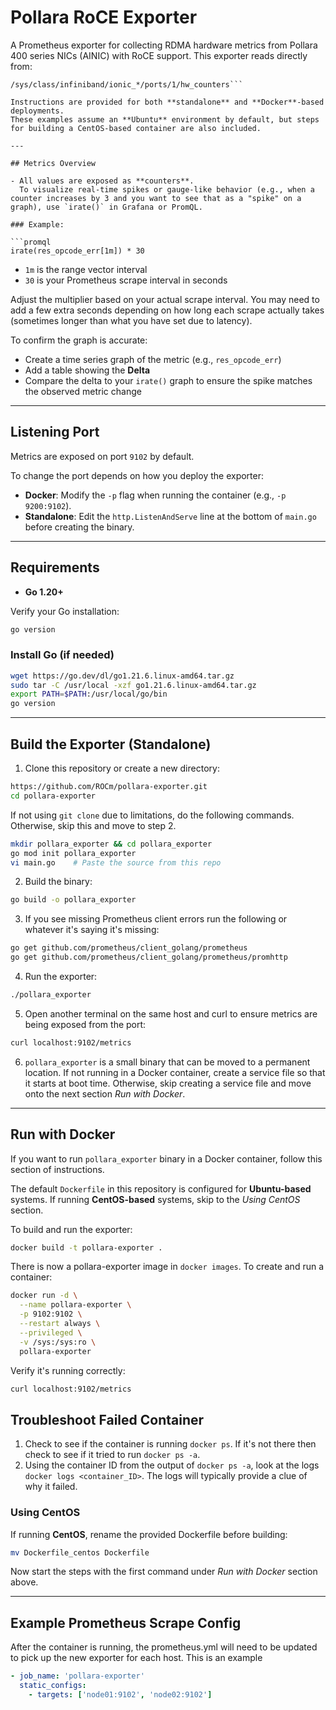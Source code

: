 # Pollara RoCE Exporter

A Prometheus exporter for collecting RDMA hardware metrics from Pollara 400 series NICs (AINIC) with RoCE support.
This exporter reads directly from:

```
/sys/class/infiniband/ionic_*/ports/1/hw_counters```

Instructions are provided for both **standalone** and **Docker**-based deployments.  
These examples assume an **Ubuntu** environment by default, but steps for building a CentOS-based container are also included.

---

## Metrics Overview

- All values are exposed as **counters**.  
  To visualize real-time spikes or gauge-like behavior (e.g., when a counter increases by 3 and you want to see that as a "spike" on a graph), use `irate()` in Grafana or PromQL.

### Example:

```promql
irate(res_opcode_err[1m]) * 30
```

- `1m` is the range vector interval  
- `30` is your Prometheus scrape interval in seconds  

Adjust the multiplier based on your actual scrape interval. You may need to add a few extra seconds depending on how long each scrape actually takes (sometimes longer than what you have set due to latency).

To confirm the graph is accurate:
- Create a time series graph of the metric (e.g., `res_opcode_err`)
- Add a table showing the **Delta**
- Compare the delta to your `irate()` graph to ensure the spike matches the observed metric change

---

## Listening Port

Metrics are exposed on port `9102` by default.

To change the port depends on how you deploy the exporter:
- **Docker**: Modify the `-p` flag when running the container (e.g., `-p 9200:9102`).
- **Standalone**: Edit the `http.ListenAndServe` line at the bottom of `main.go` before creating the binary.

---

## Requirements

- **Go 1.20+**

Verify your Go installation:

```bash
go version
```

### Install Go (if needed)

```bash
wget https://go.dev/dl/go1.21.6.linux-amd64.tar.gz
sudo tar -C /usr/local -xzf go1.21.6.linux-amd64.tar.gz
export PATH=$PATH:/usr/local/go/bin
go version
```

---

## Build the Exporter (Standalone)

1. Clone this repository or create a new directory:

```bash
https://github.com/ROCm/pollara-exporter.git
cd pollara-exporter
```
If not using `git clone` due to limitations, do the following commands. Otherwise, skip this and move to step 2. 

```bash
mkdir pollara_exporter && cd pollara_exporter
go mod init pollara_exporter
vi main.go    # Paste the source from this repo
```

2. Build the binary:

```bash
go build -o pollara_exporter
```

3. If you see missing Prometheus client errors run the following or whatever it's saying it's missing:

```bash
go get github.com/prometheus/client_golang/prometheus
go get github.com/prometheus/client_golang/prometheus/promhttp
```

4. Run the exporter:

```bash
./pollara_exporter
```
5. Open another terminal on the same host and curl to ensure metrics are being exposed from the port:
```bash
curl localhost:9102/metrics
```
6. `pollara_exporter` is a small binary that can be moved to a permanent location. If not running in a Docker container, create a service file so that it starts at boot time. Otherwise, skip creating a service file and move onto the next section *Run with Docker*.

---

## Run with Docker

If you want to run `pollara_exporter` binary in a Docker container, follow this section of instructions.

The default `Dockerfile` in this repository is configured for **Ubuntu-based** systems. If running **CentOS-based** systems, skip to the *Using CentOS* section. 

To build and run the exporter:

```bash
docker build -t pollara-exporter .
```
There is now a pollara-exporter image in `docker images`. To create and run a container:
```bash
docker run -d \
  --name pollara-exporter \
  -p 9102:9102 \
  --restart always \
  --privileged \
  -v /sys:/sys:ro \
  pollara-exporter
```

Verify it's running correctly:

```bash
curl localhost:9102/metrics
```

## Troubleshoot Failed Container
1. Check to see if the container is running `docker ps`. If it's not there then check to see if it tried to run `docker ps -a`. 
2. Using the container ID from the output of `docker ps -a`, look at the logs `docker logs <container_ID>`. The logs will typically provide a clue of why it failed. 

### Using CentOS

If running **CentOS**, rename the provided Dockerfile before building:

```bash
mv Dockerfile_centos Dockerfile
```
Now start the steps with the first command under *Run with Docker* section above. 

---

## Example Prometheus Scrape Config
After the container is running, the prometheus.yml will need to be updated to pick up the new exporter for each host. This is an example
```yaml
- job_name: 'pollara-exporter'
  static_configs:
    - targets: ['node01:9102', 'node02:9102']
